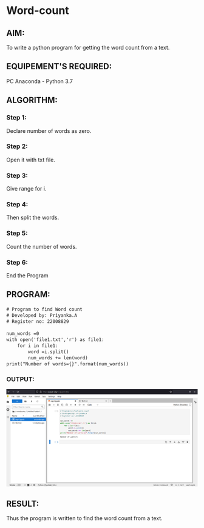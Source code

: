# Word-count
## AIM:
To write a python program for getting the word count from a text.
## EQUIPEMENT'S REQUIRED: 
PC
Anaconda - Python 3.7
## ALGORITHM: 
### Step 1:
Declare number of words as zero.
### Step 2: 
 Open it with txt file.
### Step 3: 
Give range for i.
### Step 4:  
Then split the words.
### Step 5: 
Count the number of words.
### Step 6: 
End the Program

## PROGRAM:
```
# Program to find Word count
# Developed by: Priyanka.A
# Register no: 22008829

num_words =0
with open('file1.txt','r') as file1:
    for i in file1:
        word =i.split()
        num_words += len(word)
print("Number of words={}".format(num_words))

```
### OUTPUT:

![output](./images/word.png)

## RESULT:
Thus the program is written to find the word count from a text.

